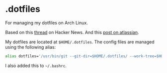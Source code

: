 # .dotfiles
For managing my dotfiles on Arch Linux. 

Based on this [thread](https://news.ycombinator.com/item?id=11071754) on Hacker News. And this [post on atlassian](https://www.atlassian.com/git/tutorials/dotfiles).

My dotfiles are located at `$HOME/.dotfiles`. The config files are managed using the following alias:
```bash
alias dotfiles='/usr/bin/git --git-dir=$HOME/.dotfiles/ --work-tree=$HOME'
```
I also added this to `~/.bashrc`.
